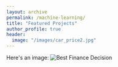 ```yaml
---
layout: archive
permalink: /machine-learning/
title: "Featured Projects"
author_profile: true
header:
  image: "/images/car_price2.jpg"
---
```


Here's an image:
<img src="{{ site.url }}{{ site.baseurl }}/images/loan_apr1.jpg" alt="Best Finance Decision">

